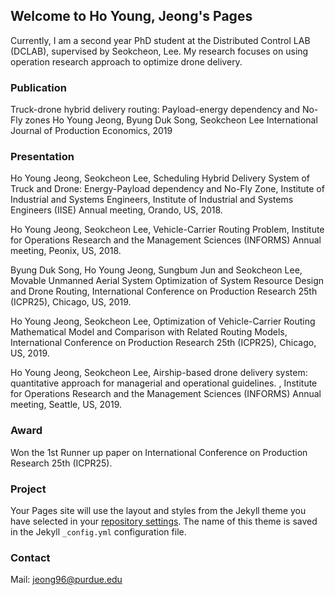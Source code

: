 ## Welcome to Ho Young, Jeong's Pages

Currently, I am a second year PhD student at the Distributed Control LAB (DCLAB), supervised by Seokcheon, Lee. My research focuses on using operation research approach to optimize drone delivery.

### Publication
Truck-drone hybrid delivery routing: Payload-energy dependency and No-Fly zones
Ho Young Jeong, Byung Duk Song, Seokcheon Lee
International Journal of Production Economics, 2019

### Presentation
Ho Young Jeong, Seokcheon Lee, Scheduling Hybrid Delivery System of Truck and Drone: Energy-Payload dependency and No-Fly Zone, Institute of Industrial and Systems Engineers, Institute of Industrial and Systems Engineers (IISE) Annual meeting, Orando, US, 2018.

Ho Young Jeong, Seokcheon Lee, Vehicle-Carrier Routing Problem, Institute for Operations Research and the Management Sciences (INFORMS) Annual meeting, Peonix, US, 2018.

Byung Duk Song, Ho Young Jeong, Sungbum Jun and Seokcheon Lee, Movable Unmanned Aerial System Optimization of System Resource Design and Drone Routing, International Conference on Production Research 25th (ICPR25), Chicago, US, 2019.

Ho Young Jeong, Seokcheon Lee, Optimization of Vehicle-Carrier Routing Mathematical Model
and Comparison with Related Routing Models, International Conference on Production Research 25th (ICPR25), Chicago, US, 2019.

Ho Young Jeong, Seokcheon Lee, Airship-based drone delivery system: quantitative approach for managerial and operational guidelines.
, Institute for Operations Research and the Management Sciences (INFORMS) Annual meeting, Seattle, US, 2019.

### Award
Won the 1st Runner up paper on International Conference on Production Research 25th (ICPR25).


### Project

Your Pages site will use the layout and styles from the Jekyll theme you have selected in your [repository settings](https://github.com/ghy27/hoyoung.github.io/settings). The name of this theme is saved in the Jekyll `_config.yml` configuration file.

### Contact
Mail: jeong96@purdue.edu
